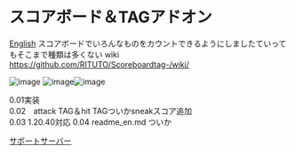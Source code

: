 # スコアボード＆TAGアドオン
[English](https://github.com/RITUTO/Scoreboardtag-/blob/main/README_EN.md)
スコアボードでいろんなものをカウントできるようにしましたていってもそこまで種類は多くない
wiki
https://github.com/RITUTO/Scoreboardtag-/wiki/

![image](https://github.com/RITUTO/Scoreboardtag-/assets/144442942/cd3393ae-3b95-4fce-a798-2ada1a1a375b)
![image](https://github.com/RITUTO/Scoreboardtag-/assets/144442942/35e549e4-ab5f-4f4d-ba01-2d8fd8408875)![image](https://github.com/RITUTO/Scoreboardtag-/assets/144442942/174970b4-b3b3-4de8-85f2-2dcdf6a06ac9)    

0.01実装    
0.02　attack TAG＆hit TAGついかsneakスコア追加      
 0.03 1.20.40対応
 0.04 readme_en.md ついか

[サポートサーバー](https://discord.gg/hTTxPMFvYc) 

